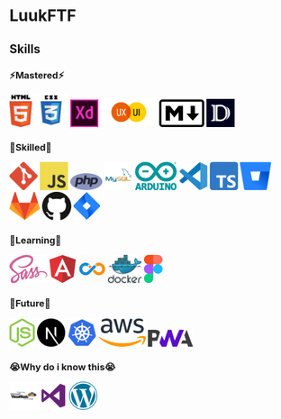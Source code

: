 # LuukFTF

## Skills

### ⚡Mastered⚡

<img alt="HTML" width='40' src="img/html.svg"/>
<img alt="CSS" width='60' src="img/css.svg"/>
<img alt="Adobe XD" width='50' src="img/adobexd.svg"/>
<img alt="UX Design" width='100' src="img/uxui.svg"/>
<img alt="Markdown" width='80' src="img/markdown.svg"/>
<img alt="DocFX" height='50' src="img/docfx.jpg"/>

### 💾Skilled💾
<img alt="GIT" height='50' src="img/git.svg"/> 
<img alt="JavaScript" height='50' src="img/javascript.svg"/>  
<img alt="PHP" height='30' src="img/php.svg"/> 
<img alt="SQL" height='50' src="img/mysql.svg"/> 
<img alt="Arduino" height='50' src="img/arduino.svg"/> 
<img alt="VScode" height='50' src="img/vscode.svg"/> 
<img alt="TypeScript" height='50' src="img/typescript.svg"/> 
<img alt="BitBucket" height='50' src="img/bitbucket.svg"/> 
<img alt="GitLab" height='50' src="img/gitlab.svg"/> 
<img alt="Github" height='50' src="img/github.svg"/> 
<img alt="Jira" height='50' src="img/jira.svg"/> 

### 🌱Learning🌱
<img alt="SASS" height='50' src="img/sass.svg"/>
<img alt="Angular" height='50' src="img/angular.svg"/> 
<img alt="DevOps" height='50' src="img/devops.webp"/> 
<img alt="Docker" height='50' src="img/docker.svg"/> 
<img alt="Figma" height='50' src="img/figma.svg"/>


### 🚀Future🚀

<img alt="Node.js" height='50' src="img/nodejs.svg"/> 
<img alt="Next.js" height='50' src="img/nextjs.svg"/> 
<img alt="Kubernetes" height='50' src="img/kubernetes.svg"/> 
<img alt="AWS" height='50' src="img/aws.svg"/> 
<img alt="PWA" height='30' src="img/pwa.png"/> 

### 😭Why do i know this😭

<img alt="VisualBasic" height='50' src="img/visualbasic.svg"/> 
<img alt="Visual Studio" height='50' src="img/visualstudio.svg"/> 
 <img alt="Wordpress" height='50' src="img/wordpress.svg"/> 
